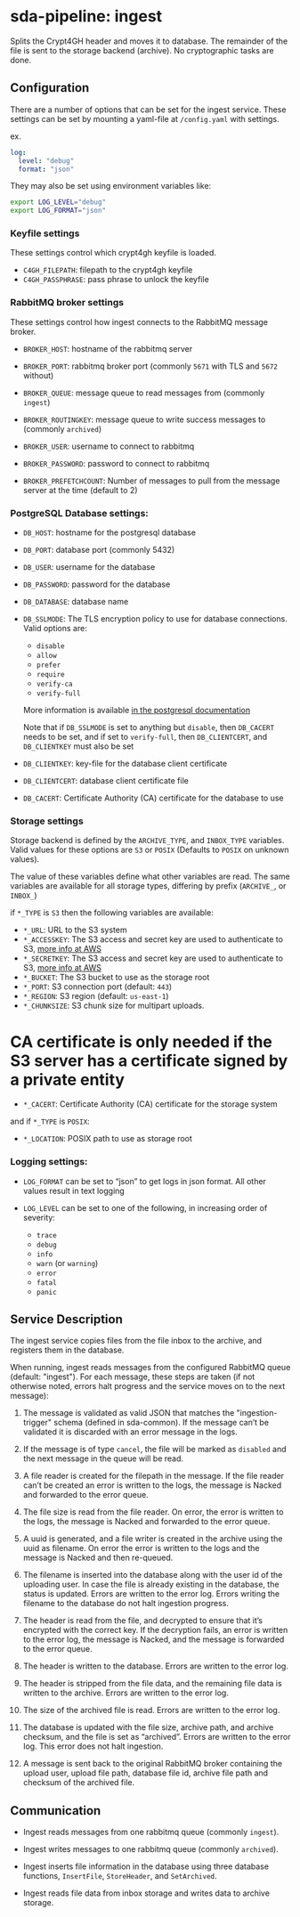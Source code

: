 # sda-pipeline: ingest

Splits the Crypt4GH header and moves it to database. The remainder of the file
is sent to the storage backend (archive). No cryptographic tasks are done.

## Configuration

There are a number of options that can be set for the ingest service.
These settings can be set by mounting a yaml-file at `/config.yaml` with settings.

ex.
```yaml
log:
  level: "debug"
  format: "json"
```
They may also be set using environment variables like:
```bash
export LOG_LEVEL="debug"
export LOG_FORMAT="json"
```

### Keyfile settings

These settings control which crypt4gh keyfile is loaded.

 - `C4GH_FILEPATH`: filepath to the crypt4gh keyfile
 - `C4GH_PASSPHRASE`: pass phrase to unlock the keyfile

### RabbitMQ broker settings

These settings control how ingest connects to the RabbitMQ message broker.

 - `BROKER_HOST`: hostname of the rabbitmq server

 - `BROKER_PORT`: rabbitmq broker port (commonly `5671` with TLS and `5672` without)

 - `BROKER_QUEUE`: message queue to read messages from (commonly `ingest`)

 - `BROKER_ROUTINGKEY`: message queue to write success messages to (commonly `archived`)

 - `BROKER_USER`: username to connect to rabbitmq

 - `BROKER_PASSWORD`: password to connect to rabbitmq

 - `BROKER_PREFETCHCOUNT`: Number of messages to pull from the message server at the time (default to 2)

### PostgreSQL Database settings:

 - `DB_HOST`: hostname for the postgresql database

 - `DB_PORT`: database port (commonly 5432)

 - `DB_USER`: username for the database

 - `DB_PASSWORD`: password for the database

 - `DB_DATABASE`: database name

 - `DB_SSLMODE`: The TLS encryption policy to use for database connections.
   Valid options are:
    - `disable`
    - `allow`
    - `prefer`
    - `require`
    - `verify-ca`
    - `verify-full`

   More information is available
   [in the postgresql documentation](https://www.postgresql.org/docs/current/libpq-ssl.html#LIBPQ-SSL-PROTECTION)

   Note that if `DB_SSLMODE` is set to anything but `disable`, then `DB_CACERT` needs to be set,
   and if set to `verify-full`, then `DB_CLIENTCERT`, and `DB_CLIENTKEY` must also be set

 - `DB_CLIENTKEY`: key-file for the database client certificate

 - `DB_CLIENTCERT`: database client certificate file

 - `DB_CACERT`: Certificate Authority (CA) certificate for the database to use

### Storage settings

Storage backend is defined by the `ARCHIVE_TYPE`, and `INBOX_TYPE` variables.
Valid values for these options are `S3` or `POSIX`
(Defaults to `POSIX` on unknown values).

The value of these variables define what other variables are read.
The same variables are available for all storage types, differing by prefix (`ARCHIVE_`, or  `INBOX_`)

if `*_TYPE` is `S3` then the following variables are available:
 - `*_URL`: URL to the S3 system
 - `*_ACCESSKEY`: The S3 access and secret key are used to authenticate to S3,
 [more info at AWS](https://docs.aws.amazon.com/general/latest/gr/aws-sec-cred-types.html#access-keys-and-secret-access-keys)
 - `*_SECRETKEY`: The S3 access and secret key are used to authenticate to S3,
 [more info at AWS](https://docs.aws.amazon.com/general/latest/gr/aws-sec-cred-types.html#access-keys-and-secret-access-keys)
 - `*_BUCKET`: The S3 bucket to use as the storage root
 - `*_PORT`: S3 connection port (default: `443`)
 - `*_REGION`: S3 region (default: `us-east-1`)
 - `*_CHUNKSIZE`: S3 chunk size for multipart uploads.
# CA certificate is only needed if the S3 server has a certificate signed by a private entity
 - `*_CACERT`: Certificate Authority (CA) certificate for the storage system

and if `*_TYPE` is `POSIX`:
 - `*_LOCATION`: POSIX path to use as storage root

### Logging settings:

 - `LOG_FORMAT` can be set to “json” to get logs in json format.
   All other values result in text logging

 - `LOG_LEVEL` can be set to one of the following, in increasing order of severity:
    - `trace`
    - `debug`
    - `info`
    - `warn` (or `warning`)
    - `error`
    - `fatal`
    - `panic`

## Service Description
The ingest service copies files from the file inbox to the archive, and registers them in the database.

When running, ingest reads messages from the configured RabbitMQ queue (default: "ingest").
For each message, these steps are taken (if not otherwise noted, errors halt progress and the service moves on to the next message):

1.  The message is validated as valid JSON that matches the "ingestion-trigger" schema (defined in sda-common).
If the message can’t be validated it is discarded with an error message in the logs.

1. If the message is of type `cancel`, the file will be marked as `disabled` and the next message in the queue will be read.

2. A file reader is created for the filepath in the message.
If the file reader can’t be created an error is written to the logs, the message is Nacked and forwarded to the error queue.

1. The file size is read from the file reader.
On error, the error is written to the logs, the message is Nacked and forwarded to the error queue.

1. A uuid is generated, and a file writer is created in the archive using the uuid as filename.
On error the error is written to the logs and the message is Nacked and then re-queued.

1. The filename is inserted into the database along with the user id of the uploading user. In case the file is already existing in the database, the status is updated.
Errors are written to the error log.
Errors writing the filename to the database do not halt ingestion progress.

1. The header is read from the file, and decrypted to ensure that it’s encrypted with the correct key.
If the decryption fails, an error is written to the error log, the message is Nacked, and the message is forwarded to the error queue.

1. The header is written to the database.
Errors are written to the error log.

1. The header is stripped from the file data, and the remaining file data is written to the archive.
Errors are written to the error log.

1. The size of the archived file is read.
Errors are written to the error log.

1. The database is updated with the file size, archive path, and archive checksum, and the file is set as “archived”.
Errors are written to the error log.
This error does not halt ingestion.

1. A message is sent back to the original RabbitMQ broker containing the upload user, upload file path, database file id, archive file path and checksum of the archived file.

## Communication

 - Ingest reads messages from one rabbitmq queue (commonly `ingest`).

 - Ingest writes messages to one rabbitmq queue (commonly `archived`).

 - Ingest inserts file information in the database using three database functions, `InsertFile`, `StoreHeader`, and `SetArchived`.

 - Ingest reads file data from inbox storage and writes data to archive storage.
